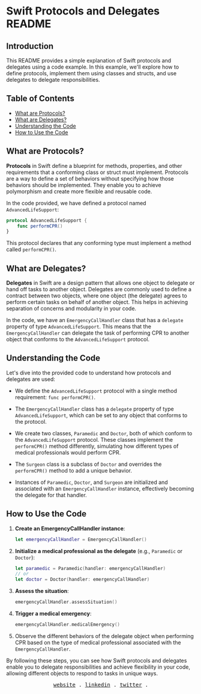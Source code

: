 # Swift Protocols and Delegates README

## Introduction

This README provides a simple explanation of Swift protocols and delegates using a code example. In this example, we'll explore how to define protocols, implement them using classes and structs, and use delegates to delegate responsibilities.

## Table of Contents

- [What are Protocols?](#what-are-protocols)
- [What are Delegates?](#what-are-delegates)
- [Understanding the Code](#understanding-the-code)
- [How to Use the Code](#how-to-use-the-code)

## What are Protocols?

**Protocols** in Swift define a blueprint for methods, properties, and other requirements that a conforming class or struct must implement. Protocols are a way to define a set of behaviors without specifying how those behaviors should be implemented. They enable you to achieve polymorphism and create more flexible and reusable code.

In the code provided, we have defined a protocol named `AdvancedLifeSupport`:

```swift
protocol AdvancedLifeSupport {
    func performCPR()
}
```

This protocol declares that any conforming type must implement a method called `performCPR()`.

## What are Delegates?

**Delegates** in Swift are a design pattern that allows one object to delegate or hand off tasks to another object. Delegates are commonly used to define a contract between two objects, where one object (the delegate) agrees to perform certain tasks on behalf of another object. This helps in achieving separation of concerns and modularity in your code.

In the code, we have an `EmergencyCallHandler` class that has a `delegate` property of type `AdvancedLifeSupport`. This means that the `EmergencyCallHandler` can delegate the task of performing CPR to another object that conforms to the `AdvancedLifeSupport` protocol.

## Understanding the Code

Let's dive into the provided code to understand how protocols and delegates are used:

- We define the `AdvancedLifeSupport` protocol with a single method requirement: `func performCPR()`.

- The `EmergencyCallHandler` class has a `delegate` property of type `AdvancedLifeSupport`, which can be set to any object that conforms to the protocol.

- We create two classes, `Paramedic` and `Doctor`, both of which conform to the `AdvancedLifeSupport` protocol. These classes implement the `performCPR()` method differently, simulating how different types of medical professionals would perform CPR.

- The `Surgeon` class is a subclass of `Doctor` and overrides the `performCPR()` method to add a unique behavior.

- Instances of `Paramedic`, `Doctor`, and `Surgeon` are initialized and associated with an `EmergencyCallHandler` instance, effectively becoming the delegate for that handler.

## How to Use the Code

1. **Create an EmergencyCallHandler instance**:

   ```swift
   let emergencyCallHandler = EmergencyCallHandler()
   ```

2. **Initialize a medical professional as the delegate** (e.g., `Paramedic` or `Doctor`):

   ```swift
   let paramedic = Paramedic(handler: emergencyCallHandler)
   // or
   let doctor = Doctor(handler: emergencyCallHandler)
   ```

3. **Assess the situation**:

   ```swift
   emergencyCallHandler.assessSituation()
   ```

4. **Trigger a medical emergency**:

   ```swift
   emergencyCallHandler.medicalEmergency()
   ```

5. Observe the different behaviors of the delegate object when performing CPR based on the type of medical professional associated with the `EmergencyCallHandler`.

By following these steps, you can see how Swift protocols and delegates enable you to delegate responsibilities and achieve flexibility in your code, allowing different objects to respond to tasks in unique ways.

<p align="center">
  <samp>
    <a href="https://luuanfaria.dev">website</a> .
    <a href="https://linkedin.com/in/luuanfaria">linkedin</a> .
    <a href="https://twitter.com/luuanfariaf">twitter</a> .
  </samp>
</p>
